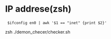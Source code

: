# IP addrese(zsh)
 ` ` `
$ifconfig en0 | awk '$1 == "inet" {print $2}'
 ` ` `



zsh ./demon_checer/checker.sh